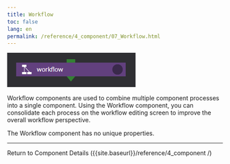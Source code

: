 ```yaml
---
title: Workflow
toc: false
lang: en
permalink: /reference/4_component/07_Workflow.html
---
```


![img](./img/workflow.png "workflow")

Workflow components are used to combine multiple component processes into a single component.
Using the Workflow component, you can consolidate each process on the workflow editing screen to improve the overall workflow perspective.

The Workflow component has no unique properties.

--------
Return to Component Details ({{site.baseurl}}/reference/4_component /)
